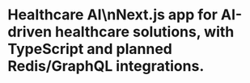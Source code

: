 # Healthcare AI\nNext.js app for AI-driven healthcare solutions, with TypeScript and planned Redis/GraphQL integrations.
